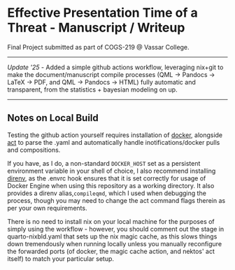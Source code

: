 # Effective Presentation Time of a Threat - Manuscript / Writeup

Final Project submitted as part of COGS-219 @ Vassar College.

---

*Update '25* - Added a simple github actions workflow, leveraging nix+git to make the document/manuscript compile processes (QML -> Pandocs -> LaTeX -> PDF, and QML -> Pandocs -> HTML) fully automatic and transparent, from the statistics + bayesian modeling on up.

---

## Notes on Local Build

Testing the github action yourself requires installation of [docker](https://github.com/docker/cli), alongside [act](https://github.com/nektos/act) to parse the .yaml and automatically handle inotifications/docker pulls and compositions.

If you have, as I do, a non-standard `DOCKER_HOST` set as a persistent environment variable in your shell of choice, I also recommend installing [direnv](https://github.com/direnv/direnv), as the .envrc hook ensures that it is set correctly for usage of Docker Engine when using this repository as a working directory. It also provides a direnv alias,`compileqmd`, which I used when debugging the process, though you may need to change the act command flags therein as per your own requirements.

There is no need to install nix on your local machine for the purposes of simply using the workflow - however, you should comment out the stage in quarto-nixbld.yaml that sets up the nix magic cache, as this slows things down tremendously when running locally unless you manually reconfigure the forwarded ports (of docker, the magic cache action, and nektos' act itself) to match your particular setup.